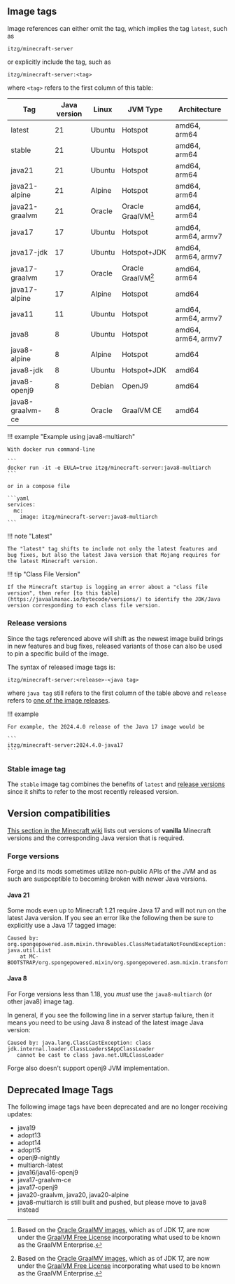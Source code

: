 ## Image tags

Image references can either omit the tag, which implies the tag `latest`, such as

    itzg/minecraft-server

or explicitly include the tag, such as

    itzg/minecraft-server:<tag>

where `<tag>` refers to the first column of this table:

| Tag              | Java version | Linux  | JVM Type           | Architecture        |
|------------------|--------------|--------|--------------------|---------------------|
| latest           | 21           | Ubuntu | Hotspot            | amd64, arm64        |
| stable           | 21           | Ubuntu | Hotspot            | amd64, arm64        |
| java21           | 21           | Ubuntu | Hotspot            | amd64, arm64        |
| java21-alpine    | 21           | Alpine | Hotspot            | amd64, arm64        |
| java21-graalvm   | 21           | Oracle | Oracle GraalVM[^1] | amd64, arm64        |   
| java17           | 17           | Ubuntu | Hotspot            | amd64, arm64, armv7 |
| java17-jdk       | 17           | Ubuntu | Hotspot+JDK        | amd64, arm64, armv7 |
| java17-graalvm   | 17           | Oracle | Oracle GraalVM[^1] | amd64, arm64        |   
| java17-alpine    | 17           | Alpine | Hotspot            | amd64               |
| java11           | 11           | Ubuntu | Hotspot            | amd64, arm64, armv7 |
| java8            | 8            | Ubuntu | Hotspot            | amd64, arm64, armv7 |
| java8-alpine     | 8            | Alpine | Hotspot            | amd64               |
| java8-jdk        | 8            | Ubuntu | Hotspot+JDK        | amd64               |
| java8-openj9     | 8            | Debian | OpenJ9             | amd64               |
| java8-graalvm-ce | 8            | Oracle | GraalVM CE         | amd64               |

!!! example "Example using java8-multiarch"

    With docker run command-line
    
    ```
    docker run -it -e EULA=true itzg/minecraft-server:java8-multiarch
    ```
    
    or in a compose file
    
    ```yaml
    services:
      mc:
        image: itzg/minecraft-server:java8-multiarch
    ```

!!! note "Latest"

    The "latest" tag shifts to include not only the latest features and bug fixes, but also the latest Java version that Mojang requires for the latest Minecraft version.

!!! tip "Class File Version"

    If the Minecraft startup is logging an error about a "class file version", then refer [to this table](https://javaalmanac.io/bytecode/versions/) to identify the JDK/Java version corresponding to each class file version.

### Release versions

Since the tags referenced above will shift as the newest image build brings in new features and bug fixes, released variants of those can also be used to pin a specific build of the image.

The syntax of released image tags is:

    itzg/minecraft-server:<release>-<java tag>

where `java tag` still refers to the first column of the table above and `release` refers to [one of the image releases](https://github.com/itzg/docker-minecraft-server/releases).

!!! example

    For example, the 2024.4.0 release of the Java 17 image would be
    
    ```
    itzg/minecraft-server:2024.4.0-java17
    ```

### Stable image tag

The `stable` image tag combines the benefits of `latest` and [release versions](#release-versions) since it shifts to refer to the most recently released version.

## Version compatibilities

[This section in the Minecraft wiki](https://minecraft.wiki/w/Tutorials/Update_Java#Why_update?) lists out versions of **vanilla** Minecraft versions and the corresponding Java version that is required.

### Forge versions

Forge and its mods sometimes utilize non-public APIs of the JVM and as such are suspceptible to becoming broken with newer Java versions.

#### Java 21

Some mods even up to Minecraft 1.21 require Java 17 and will not run on the latest Java version. If you see an error like the following then be sure to explicitly use a Java 17 tagged image:

```
Caused by: org.spongepowered.asm.mixin.throwables.ClassMetadataNotFoundException: java.util.List
	at MC-BOOTSTRAP/org.spongepowered.mixin/org.spongepowered.asm.mixin.transformer.MixinPreProcessorStandard.transformMethod(MixinPreProcessorStandard.java:754)
```

#### Java 8

For Forge versions less than 1.18, you _must_ use the `java8-multiarch` (or other java8) image tag.

In general, if you see the following line in a server startup failure, then it means you need to be using Java 8 instead of the latest image Java version:

```
Caused by: java.lang.ClassCastException: class jdk.internal.loader.ClassLoaders$AppClassLoader 
   cannot be cast to class java.net.URLClassLoader
```

Forge also doesn't support openj9 JVM implementation.

## Deprecated Image Tags

The following image tags have been deprecated and are no longer receiving updates:

- java19
- adopt13
- adopt14
- adopt15
- openj9-nightly
- multiarch-latest
- java16/java16-openj9
- java17-graalvm-ce
- java17-openj9
- java20-graalvm, java20, java20-alpine
- java8-multiarch is still built and pushed, but please move to java8 instead

[^1]: Based on the [Oracle GraalMV images](https://blogs.oracle.com/java/post/new-oracle-graalvm-container-images), which as of JDK 17, are now under the [GraalVM Free License](https://blogs.oracle.com/java/post/graalvm-free-license) incorporating what used to be known as the GraalVM Enterprise. 